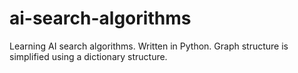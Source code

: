 # ai-search-algorithms
Learning AI search algorithms. Written in Python. Graph structure is simplified using a dictionary structure.
